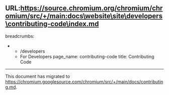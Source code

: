 URL:https://source.chromium.org/chromium/chromium/src/+/main:docs\website\site\developers\contributing-code\index.md
---
breadcrumbs:
- - /developers
  - For Developers
page_name: contributing-code
title: Contributing Code
---

This document has migrated to
<https://chromium.googlesource.com/chromium/src/+/main/docs/contributing.md>.
